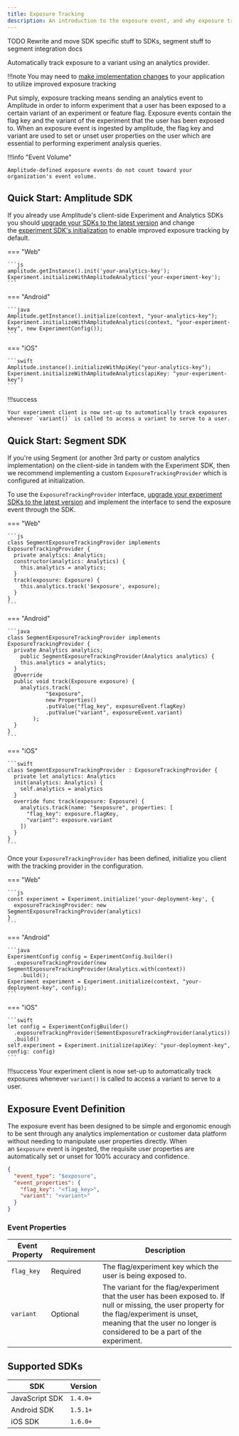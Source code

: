 ```yaml
---
title: Exposure Tracking
description: An introduction to the exposure event, and why exposure tracking is so important to accurate and reliable experiment results.
---
```


TODO Rewrite and move SDK specific stuff to SDKs, segment stuff to segment integration docs

Automatically track exposure to a variant using an analytics provider.

!!!note
    You may need to [make implementation changes](https://developers.experiment.amplitude.com/docs/exposure-tracking#implementing-improved-exposure-tracking) to your application to utilize improved exposure tracking


Put simply, exposure tracking means sending an analytics event to Amplitude in order to inform experiment that a user has been exposed to a certain variant of an experiment or feature flag. Exposure events contain the flag key and the variant of the experiment that the user has been exposed to. When an exposure event is ingested by amplitude, the flag key and variant are used to set or unset user properties on the user which are essential to performing experiment analysis queries.

!!!info "Event Volume"

    Amplitude-defined exposure events do not count toward your organization's event volume.

## Quick Start: Amplitude SDK

If you already use Amplitude's client-side Experiment and Analytics SDKs you should [upgrade your SDKs to the latest version](https://developers.experiment.amplitude.com/docs/exposure-tracking#supported-sdks) and change the [experiment SDK's initialization](https://developers.experiment.amplitude.com/docs/exposure-tracking#initialization) to enable improved exposure tracking by default.


=== "Web"

    ```js
    amplitude.getInstance().init('your-analytics-key');
    Experiment.initializeWithAmplitudeAnalytics('your-experiment-key');
    ```

=== "Android"

    ```java
    Amplitude.getInstance().initialize(context, "your-analytics-key");
    Experiment.initializeWithAmplitudeAnalytics(context, "your-experiment-key", new ExperimentConfig());
    ```

=== "iOS"

    ```swift
    Amplitude.instance().initializeWithApiKey("your-analytics-key");
    Experiment.initializeWithAmplitudeAnalytics(apiKey: "your-experiment-key")
    ```

!!!success

    Your experiment client is now set-up to automatically track exposures whenever `variant()` is called to access a variant to serve to a user.

## Quick Start: Segment SDK

If you're using Segment (or another 3rd party or custom analytics implementation) on the client-side in tandem with the Experiment SDK, then we recommend implementing a custom `ExposureTrackingProvider` which is configured at initialization.

To use the `ExposureTrackingProvider` interface, [upgrade your experiment SDKs to the latest version](https://developers.experiment.amplitude.com/docs/exposure-tracking#upgrading) and implement the interface to send the exposure event through the SDK.


=== "Web"

    ```js
    class SegmentExposureTrackingProvider implements ExposureTrackingProvider {
      private analytics: Analytics;
      constructor(analytics: Analytics) {
        this.analytics = analytics;
      }
      track(exposure: Exposure) {
        this.analytics.track('$exposure', exposure);
      }
    }
    ```

=== "Android"

    ```java
    class SegmentExposureTrackingProvider implements ExposureTrackingProvider {
      private Analytics analytics;
        public SegmentExposureTrackingProvider(Analytics analytics) {  
        this.analytics = analytics;
      }
      @Override
      public void track(Exposure exposure) {
        analytics.track(
                "$exposure",
                new Properties()
                .putValue("flag_key", exposureEvent.flagKey)
                .putValue("variant", exposureEvent.variant)
            );
      }
    }
    ```

=== "iOS"

    ```swift
    class SegmentExposureTrackingProvider : ExposureTrackingProvider {
      private let analytics: Analytics
      init(analytics: Analytics) {
        self.analytics = analytics
      }
      override func track(exposure: Exposure) {
        analytics.track(name: "$exposure", properties: [
          "flag_key": exposure.flagKey,
          "variant": exposure.variant
        ])
      }
    }
    ```

Once your `ExposureTrackingProvider` has been defined, initialize you client with the tracking provider in the configuration.

=== "Web"

    ```js
    const experiment = Experiment.initialize('your-deployment-key', {
      exposureTrackingProvider: new SegmentExposureTrackingProvider(analytics)
    }
    ```

=== "Android"

    ```java
    ExperimentConfig config = ExperimentConfig.builder()
      .exposureTrackingProvider(new SegmentExposureTrackingProvider(Analytics.with(context))
        .build();
    Experiment experiment = Experiment.initialize(context, "your-deployment-key", config);
    ```

=== "iOS"

    ```swift
    let config = ExperimentConfigBuilder()
      .exposureTrackingProvider(SementExposureTrackingProvider(analytics))
      .build()
    self.experiment = Experiment.initialize(apiKey: "your-deployment-key", config: config)
    ```

!!!success
    Your experiment client is now set-up to automatically track exposures whenever `variant()` is called to access a variant to serve to a user.

## Exposure Event Definition

The exposure event has been designed to be simple and ergonomic enough to be sent through any analytics implementation or customer data platform without needing to manipulate user properties directly. When an `$exposure` event is ingested, the requisite user properties are automatically set or unset for 100% accuracy and confidence.

```json
{
  "event_type": "$exposure",
  "event_properties": {
    "flag_key": "<flag_key>",
    "variant": "<variant>"
  }
}
```

### Event Properties

| Event Property | Requirement | Description |
| --- | --- | --- |
| `flag_key` | Required | The flag/experiment key which the user is being exposed to. |
| `variant` | Optional | The variant for the flag/experiment that the user has been exposed to. If null or missing, the user property for the flag/experiment is unset, meaning that the user no longer is considered to be a part of the experiment. |

## Supported SDKs

| SDK | Version |
| --- | --- |
| JavaScript SDK | `1.4.0+` |
| Android SDK | `1.5.1+` |
| iOS SDK | `1.6.0+` |